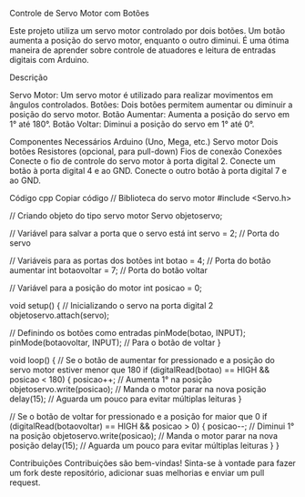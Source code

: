 Controle de Servo Motor com Botões

Este projeto utiliza um servo motor controlado por dois botões. Um botão aumenta a posição do servo motor, enquanto o outro diminui. É uma ótima maneira de aprender sobre controle de atuadores e leitura de entradas digitais com Arduino.

Descrição

Servo Motor: Um servo motor é utilizado para realizar movimentos em ângulos controlados.
Botões: Dois botões permitem aumentar ou diminuir a posição do servo motor.
Botão Aumentar: Aumenta a posição do servo em 1° até 180°.
Botão Voltar: Diminui a posição do servo em 1° até 0°.

Componentes Necessários
Arduino (Uno, Mega, etc.)
Servo motor
Dois botões
Resistores (opcional, para pull-down)
Fios de conexão
Conexões
Conecte o fio de controle do servo motor à porta digital 2.
Conecte um botão à porta digital 4 e ao GND.
Conecte o outro botão à porta digital 7 e ao GND.

Código
cpp
Copiar código
// Biblioteca do servo motor
#include <Servo.h>

// Criando objeto do tipo servo motor
Servo objetoservo;

// Variável para salvar a porta que o servo está
int servo = 2; // Porta do servo

// Variáveis para as portas dos botões
int botao = 4; // Porta do botão aumentar
int botaovoltar = 7; // Porta do botão voltar

// Variável para a posição do motor
int posicao = 0;

void setup() {
  // Inicializando o servo na porta digital 2 
  objetoservo.attach(servo);
  
  // Definindo os botões como entradas
  pinMode(botao, INPUT);
  pinMode(botaovoltar, INPUT); // Para o botão de voltar
}

void loop() {
  // Se o botão de aumentar for pressionado e a posição do servo motor estiver menor que 180
  if (digitalRead(botao) == HIGH && posicao < 180) {
    posicao++; // Aumenta 1° na posição
    objetoservo.write(posicao); // Manda o motor parar na nova posição
    delay(15); // Aguarda um pouco para evitar múltiplas leituras
  }

  // Se o botão de voltar for pressionado e a posição for maior que 0
  if (digitalRead(botaovoltar) == HIGH && posicao > 0) {
    posicao--; // Diminui 1° na posição
    objetoservo.write(posicao); // Manda o motor parar na nova posição
    delay(15); // Aguarda um pouco para evitar múltiplas leituras
  }
}

Contribuições
Contribuições são bem-vindas! Sinta-se à vontade para fazer um fork deste repositório, adicionar suas melhorias e enviar um pull request.

